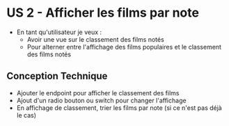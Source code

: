 # US 2 - Afficher les films par note

- En tant qu'utilisateur je veux :
  - Avoir une vue sur le classement des films notés
  - Pour alterner entre l'affichage des films populaires et le classement des films notés

## Conception Technique
- Ajouter le endpoint pour afficher le classement des films
- Ajout d'un radio bouton ou switch pour changer l'affichage
- En affichage de classement, trier les films par note (si ce n'est pas déjà le cas)